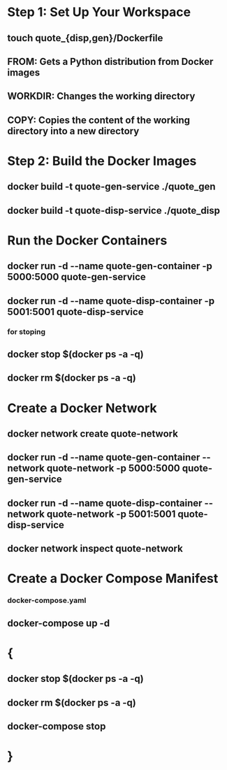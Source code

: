 # Step 1: Set Up Your Workspace

## touch quote_{disp,gen}/Dockerfile

## FROM: Gets a Python distribution from Docker images

## WORKDIR: Changes the working directory

## COPY: Copies the content of the working directory into a new directory


# Step 2: Build the Docker Images 

## docker build -t quote-gen-service ./quote_gen
## docker build -t quote-disp-service ./quote_disp


# Run the Docker Containers

## docker run -d --name quote-gen-container -p 5000:5000 quote-gen-service

## docker run -d --name quote-disp-container -p 5001:5001 quote-disp-service

### for stoping

## docker stop $(docker ps -a -q)
## docker rm $(docker ps -a -q)

#  Create a Docker Network

## docker network create quote-network

## docker run -d --name quote-gen-container --network quote-network -p 5000:5000 quote-gen-service

## docker run -d --name quote-disp-container --network quote-network -p 5001:5001 quote-disp-service


## docker network inspect quote-network

# Create a Docker Compose Manifest

### docker-compose.yaml

## docker-compose up -d


# {
##  docker stop $(docker ps -a -q)
##  docker rm $(docker ps -a -q) 
##  docker-compose stop
# }


